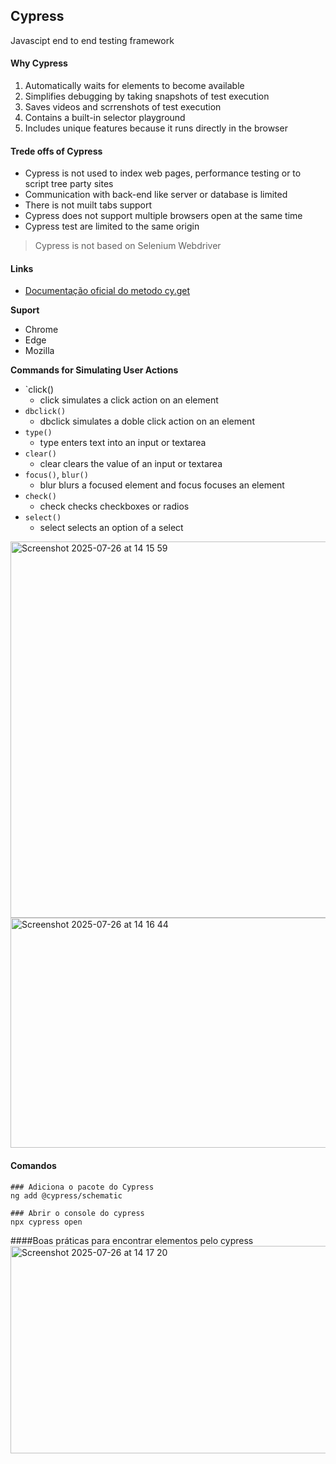 ## Cypress

Javascipt end to end testing framework 

 #### Why Cypress
 1. Automatically waits for elements to become available
 2. Simplifies debugging by taking snapshots of test execution
 3. Saves videos and scrrenshots of test execution
 4. Contains a built-in selector playground
 5. Includes unique features because it runs directly in the browser

#### Trede offs of Cypress
- Cypress is not used to index web pages, performance testing or to script tree party sites
- Communication with back-end like server or database is limited
- There is not muilt tabs support
- Cypress does not support multiple browsers open at the same time
- Cypress test are limited to the same origin

> Cypress is not based on Selenium Webdriver

#### Links
- [Documentação oficial do metodo cy.get](https://docs.cypress.io/api/commands/get)


**Suport**
- Chrome
- Edge
- Mozilla

**Commands for Simulating User Actions**
- `click()
	- click simulates a click action on an element
- `dbclick()`
	- dbclick simulates a doble click action on an element
- `type()`
	- type enters text into an input or textarea
- `clear()`
	- clear clears the value of an input or textarea
- `focus()`, `blur()`
	- blur blurs a focused element and focus focuses an element
- `check()`
	- check checks checkboxes or radios
- `select()`
	- select selects an option of a select


<img width="701" height="602" alt="Screenshot 2025-07-26 at 14 15 59" src="https://github.com/user-attachments/assets/25228bfe-a059-4ea4-a605-153b57761f88" />
<img width="729" height="368" alt="Screenshot 2025-07-26 at 14 16 44" src="https://github.com/user-attachments/assets/1c4dbaad-22d1-4ce5-9a9e-46953d1a3ae8" />

#### Comandos


```
### Adiciona o pacote do Cypress
ng add @cypress/schematic

### Abrir o console do cypress
npx cypress open
```

####Boas práticas para encontrar elementos pelo cypress
<img width="699" height="332" alt="Screenshot 2025-07-26 at 14 17 20" src="https://github.com/user-attachments/assets/452b901e-aca5-4d0b-b0d6-7d44db2f4ccf" />

